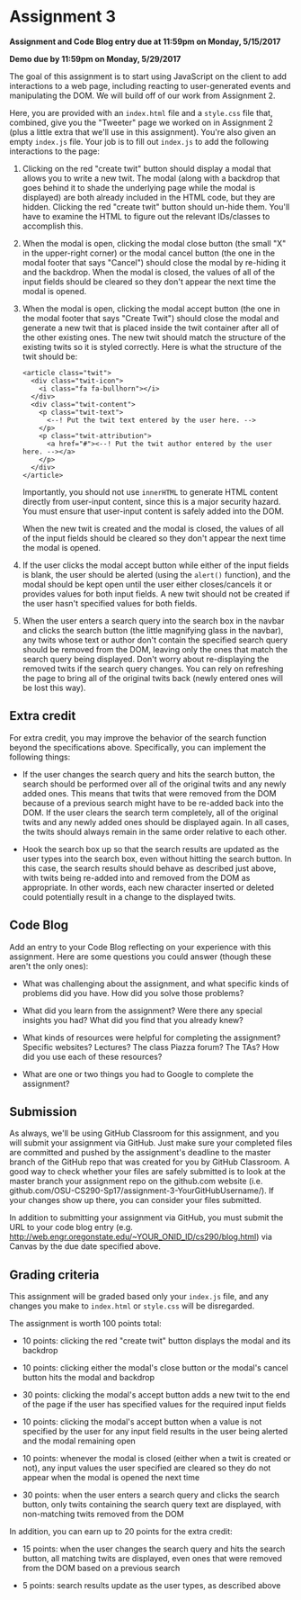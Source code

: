 # Assignment 3

**Assignment and Code Blog entry due at 11:59pm on Monday, 5/15/2017**

**Demo due by 11:59pm on Monday, 5/29/2017**

The goal of this assignment is to start using JavaScript on the client to add interactions to a web page, including reacting to user-generated events and manipulating the DOM.  We will build off of our work from Assignment 2.

Here, you are provided with an `index.html` file and a `style.css` file that, combined, give you the "Tweeter" page we worked on in Assignment 2 (plus a little extra that we'll use in this assignment).  You're also given an empty `index.js` file.  Your job is to fill out `index.js` to add the following interactions to the page:

  1. Clicking on the red "create twit" button should display a modal that allows you to write a new twit.  The modal (along with a backdrop that goes behind it to shade the underlying page while the modal is displayed) are both already included in the HTML code, but they are hidden.  Clicking the red "create twit" button should un-hide them.  You'll have to examine the HTML to figure out the relevant IDs/classes to accomplish this.

  2. When the modal is open, clicking the modal close button (the small "X" in the upper-right corner) or the modal cancel button (the one in the modal footer that says "Cancel") should close the modal by re-hiding it and the backdrop.  When the modal is closed, the values of all of the input fields should be cleared so they don't appear the next time the modal is opened.

  3. When the modal is open, clicking the modal accept button (the one in the modal footer that says "Create Twit") should close the modal and generate a new twit that is placed inside the twit container after all of the other existing ones.  The new twit should match the structure of the existing twits so it is styled correctly.  Here is what the structure of the twit should be:

      ```
      <article class="twit">
        <div class="twit-icon">
          <i class="fa fa-bullhorn"></i>
        </div>
        <div class="twit-content">
          <p class="twit-text">
            <--! Put the twit text entered by the user here. -->
          </p>
          <p class="twit-attribution">
            <a href="#"><--! Put the twit author entered by the user here. --></a>
          </p>
        </div>
      </article>
      ```

      Importantly, you should not use `innerHTML` to generate HTML content directly from user-input content, since this is a major security hazard.  You must ensure that user-input content is safely added into the DOM.

      When the new twit is created and the modal is closed, the values of all of the input fields should be cleared so they don't appear the next time the modal is opened.

  4. If the user clicks the modal accept button while either of the input fields is blank, the user should be alerted (using the `alert()` function), and the modal should be kept open until the user either closes/cancels it or provides values for both input fields.  A new twit should not be created if the user hasn't specified values for both fields.

  5. When the user enters a search query into the search box in the navbar and clicks the search button (the little magnifying glass in the navbar), any twits whose text or author don't contain the specified search query should be removed from the DOM, leaving only the ones that match the search query being displayed.  Don't worry about re-displaying the removed twits if the search query changes.  You can rely on refreshing the page to bring all of the original twits back (newly entered ones will be lost this way).

## Extra credit

For extra credit, you may improve the behavior of the search function beyond the specifications above.  Specifically, you can implement the following things:

  * If the user changes the search query and hits the search button, the search should be performed over all of the original twits and any newly added ones.  This means that twits that were removed from the DOM because of a previous search might have to be re-added back into the DOM.  If the user clears the search term completely, all of the original twits and any newly added ones should be displayed again.  In all cases, the twits should always remain in the same order relative to each other.

  * Hook the search box up so that the search results are updated as the user types into the search box, even without hitting the search button.  In this case, the search results should behave as described just above, with twits being re-added into and removed from the DOM as appropriate.  In other words, each new character inserted or deleted could potentially result in a change to the displayed twits.

## Code Blog

Add an entry to your Code Blog reflecting on your experience with this assignment.  Here are some questions you could answer (though these aren't the only ones):

  * What was challenging about the assignment, and what specific kinds of problems did you have.  How did you solve those problems?

  * What did you learn from the assignment?  Were there any special insights you had?  What did you find that you already knew?

  * What kinds of resources were helpful for completing the assignment?  Specific websites?  Lectures?  The class Piazza forum?  The TAs?  How did you use each of these resources?

  * What are one or two things you had to Google to complete the assignment?

## Submission

As always, we'll be using GitHub Classroom for this assignment, and you will submit your assignment via GitHub.  Just make sure your completed files are committed and pushed by the assignment's deadline to the master branch of the GitHub repo that was created for you by GitHub Classroom.  A good way to check whether your files are safely submitted is to look at the master branch your assignment repo on the github.com website (i.e. github.com/OSU-CS290-Sp17/assignment-3-YourGitHubUsername/). If your changes show up there, you can consider your files submitted.

In addition to submitting your assignment via GitHub, you must submit the URL to your code blog entry (e.g. http://web.engr.oregonstate.edu/~YOUR_ONID_ID/cs290/blog.html) via Canvas by the due date specified above.

## Grading criteria

This assignment will be graded based only your `index.js` file, and any changes you make to `index.html` or `style.css` will be disregarded.

The assignment is worth 100 points total:

  * 10 points: clicking the red "create twit" button displays the modal and its backdrop

  * 10 points: clicking either the modal's close button or the modal's cancel button hits the modal and backdrop

  * 30 points: clicking the modal's accept button adds a new twit to the end of the page if the user has specified values for the required input fields

  * 10 points: clicking the modal's accept button when a value is not specified by the user for any input field results in the user being alerted and the modal remaining open

  * 10 points: whenever the modal is closed (either when a twit is created or not), any input values the user specified are cleared so they do not appear when the modal is opened the next time

  * 30 points: when the user enters a search query and clicks the search button, only twits containing the search query text are displayed, with non-matching twits removed from the DOM

In addition, you can earn up to 20 points for the extra credit:

  * 15 points: when the user changes the search query and hits the search button, all matching twits are displayed, even ones that were removed from the DOM based on a previous search

  * 5 points: search results update as the user types, as described above
